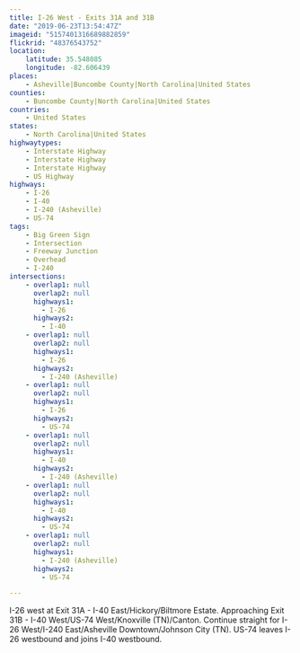 ```yaml
---
title: I-26 West - Exits 31A and 31B
date: "2019-06-23T13:54:47Z"
imageid: "5157401316689882859"
flickrid: "48376543752"
location:
    latitude: 35.548085
    longitude: -82.606439
places:
    - Asheville|Buncombe County|North Carolina|United States
counties:
    - Buncombe County|North Carolina|United States
countries:
    - United States
states:
    - North Carolina|United States
highwaytypes:
    - Interstate Highway
    - Interstate Highway
    - Interstate Highway
    - US Highway
highways:
    - I-26
    - I-40
    - I-240 (Asheville)
    - US-74
tags:
    - Big Green Sign
    - Intersection
    - Freeway Junction
    - Overhead
    - I-240
intersections:
    - overlap1: null
      overlap2: null
      highways1:
        - I-26
      highways2:
        - I-40
    - overlap1: null
      overlap2: null
      highways1:
        - I-26
      highways2:
        - I-240 (Asheville)
    - overlap1: null
      overlap2: null
      highways1:
        - I-26
      highways2:
        - US-74
    - overlap1: null
      overlap2: null
      highways1:
        - I-40
      highways2:
        - I-240 (Asheville)
    - overlap1: null
      overlap2: null
      highways1:
        - I-40
      highways2:
        - US-74
    - overlap1: null
      overlap2: null
      highways1:
        - I-240 (Asheville)
      highways2:
        - US-74

---
```

I-26 west at Exit 31A - I-40 East/Hickory/Biltmore Estate.  Approaching Exit 31B - I-40 West/US-74 West/Knoxville (TN)/Canton.  Continue straight for I-26 West/I-240 East/Asheville Downtown/Johnson City (TN).  US-74 leaves I-26 westbound and joins I-40 westbound.